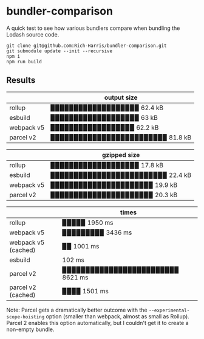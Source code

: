 # bundler-comparison

A quick test to see how various bundlers compare when bundling the Lodash source code.

```
git clone git@github.com:Rich-Harris/bundler-comparison.git
git submodule update --init --recursive
npm i
npm run build
```

## Results

<!-- START -->
|         | output size                                           |
|---------|-------------------------------------------------------|
| rollup  | ▉▉▉▉▉▉▉▉▉▉▉▉▉▉▉▉▉▉▉ 62.4 kB   |
| esbuild | ▉▉▉▉▉▉▉▉▉▉▉▉▉▉▉▉▉▉▉ 63 kB |
| webpack v5 | ▉▉▉▉▉▉▉▉▉▉▉▉▉▉▉▉▉▉ 62.2 kB |
| parcel v2  | ▉▉▉▉▉▉▉▉▉▉▉▉▉▉▉▉▉▉▉▉▉▉▉▉▉ 81.8 kB   |

|         | gzipped size                                          |
|---------|-------------------------------------------------------|
| rollup  | ▉▉▉▉▉▉▉▉▉▉▉▉▉▉▉▉▉▉▉ 17.8 kB   |
| esbuild | ▉▉▉▉▉▉▉▉▉▉▉▉▉▉▉▉▉▉▉▉▉▉▉▉▉ 22.4 kB |
| webpack v5 | ▉▉▉▉▉▉▉▉▉▉▉▉▉▉▉▉▉▉▉▉▉▉ 19.9 kB |
| parcel v2  | ▉▉▉▉▉▉▉▉▉▉▉▉▉▉▉▉▉▉▉▉▉▉ 20.3 kB   |

|         | times                                          |
|---------|-------------------------------------------------------|
| rollup  | ▉▉▉▉▉ 1950 ms |
| webpack v5 | ▉▉▉▉▉▉▉▉▉ 3436 ms |
| webpack v5 (cached) | ▉▉ 1001 ms |
| esbuild |  102 ms |
| parcel v2  | ▉▉▉▉▉▉▉▉▉▉▉▉▉▉▉▉▉▉▉▉▉▉▉▉▉ 8621 ms |
| parcel v2 (cached)  | ▉▉▉▉ 1501 ms |
<!-- END -->

Note: Parcel gets a dramatically better outcome with the `--experimental-scope-hoisting` option (smaller than webpack, almost as small as Rollup). Parcel 2 enables this option automatically, but I couldn't get it to create a non-empty bundle.